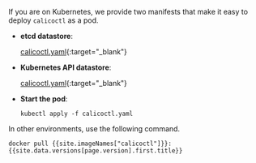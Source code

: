 If you are on Kubernetes, we provide two manifests that make it easy to deploy `calicoctl`
as a pod.

- **etcd datastore**:

   [calicoctl.yaml]({{site.url}}/{{page.version}}/getting-started/kubernetes/installation/hosted/calicoctl.yaml){:target="_blank"}

- **Kubernetes API datastore**:

   [calicoctl.yaml]({{site.url}}/{{page.version}}/getting-started/kubernetes/installation/hosted/kubernetes-datastore/calicoctl.yaml){:target="_blank"}

- **Start the pod**:

   ```
   kubectl apply -f calicoctl.yaml
   ```


In other environments, use the following command.

```
docker pull {{site.imageNames["calicoctl"]}}:{{site.data.versions[page.version].first.title}}
```
